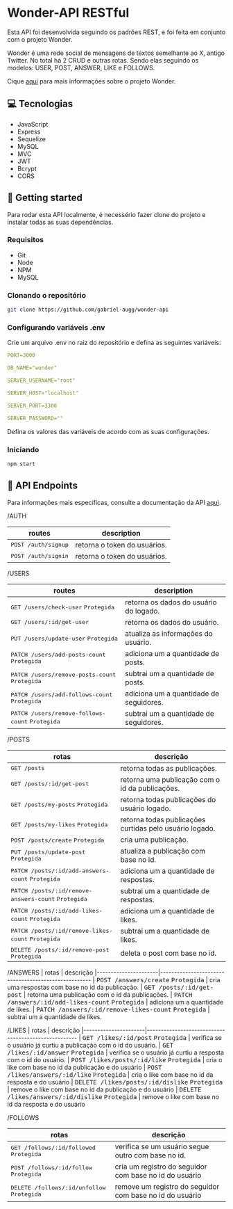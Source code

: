 # Wonder-API RESTful

Esta API foi desenvolvida seguindo os padrões REST, e foi feita em conjunto com o projeto Wonder. 

Wonder é uma rede social de mensagens de textos semelhante ao X, antigo Twitter. No total há 2 CRUD e outras rotas. Sendo elas seguindo os modelos: USER, POST, ANSWER, LIKE e FOLLOWS. 

Cique [aqui](https://github.com/gabriel-augg/wonder) para mais informações sobre o projeto Wonder.

## 💻 Tecnologias

- JavaScript
- Express
- Sequelize
- MySQL
- MVC
- JWT
- Bcrypt
- CORS

## 🚀 Getting started

Para rodar esta API localmente, é necessério fazer clone do projeto e instalar todas as suas dependências.

### Requisitos

- Git
- Node
- NPM
- MySQL

### Clonando o repositório

```bash
git clone https://github.com/gabriel-augg/wonder-api
```

### Configurando variáveis .env

Crie um arquivo .env no raiz  do repositório e defina as seguintes variáveis:

```yaml
PORT=3000

DB_NAME="wonder"

SERVER_USERNAME="root"

SERVER_HOST="localhost"

SERVER_PORT=3306

SERVER_PASSWORD=""
```

Defina os valores das variáveis de acordo com as suas configurações.

### Iniciando

```bash
npm start
```



## 📍 API Endpoints​

Para informações mais especificas, consulte a documentação da API [aqui](https://documenter.getpostman.com/view/33182163/2sA3BkcDYP).

/AUTH

| routes               | description
|----------------------|-----------------------------------------------------
| <kbd>POST /auth/signup</kbd>     | retorna o token do usuários.
| <kbd>POST /auth/signin</kbd>     | retorna o token do usuários.

/USERS

| routes               | description
|----------------------|-----------------------------------------------------
| <kbd>GET /users/check-user</kbd> <kbd>Protegida</kbd>    | retorna os dados do usuário do logado.
| <kbd>GET /users/:id/get-user</kbd>     | retorna os dados do usuário.
| <kbd>PUT /users/update-user</kbd> <kbd>Protegida</kbd>     | atualiza as informações do usuário.
| <kbd>PATCH /users/add-posts-count</kbd> <kbd>Protegida</kbd>     | adiciona um a quantidade de posts.
| <kbd>PATCH /users/remove-posts-count</kbd> <kbd>Protegida</kbd>      | subtrai um a quantidade de posts.
| <kbd>PATCH /users/add-follows-count</kbd>  <kbd>Protegida</kbd>     | adiciona um a quantidade de seguidores.
| <kbd>PATCH /users/remove-follows-count</kbd> <kbd>Protegida</kbd>      | subtrai um a quantidade de seguidores.

/POSTS

| rotas               | descrição
|----------------------|-----------------------------------------------------
| <kbd>GET /posts</kbd>    | retorna todas as publicações.
| <kbd>GET /posts/:id/get-post</kbd>   | retorna uma publicação com o id da publicações.
| <kbd>GET /posts/my-posts</kbd> <kbd>Protegida</kbd>    | retorna todas publicações do usuário logado.
| <kbd>GET /posts/my-likes</kbd> <kbd>Protegida</kbd>    | retorna todas publicações curtidas pelo usuário logado.
| <kbd>POST /posts/create</kbd> <kbd>Protegida</kbd>    | cria uma publicação.
| <kbd>PUT /posts/update-post</kbd> <kbd>Protegida</kbd>    | atualiza a publicação com base no id.
| <kbd>PATCH /posts/:id/add-answers-count</kbd> <kbd>Protegida</kbd>    | adiciona um a quantidade de respostas.
| <kbd>PATCH /posts/:id/remove-answers-count</kbd> <kbd>Protegida</kbd>    | subtrai um a quantidade de respostas.
| <kbd>PATCH /posts/:id/add-likes-count</kbd> <kbd>Protegida</kbd>    | adiciona um a quantidade de likes.
| <kbd>PATCH /posts/:id/remove-likes-count</kbd> <kbd>Protegida</kbd>    | subtrai um a quantidade de likes.
| <kbd>DELETE /posts/:id/remove-post</kbd> <kbd>Protegida</kbd>    | deleta o post com base no id.

/ANSWERS
| rotas               | descrição
|----------------------|-----------------------------------------------------
| <kbd>POST /answers/create</kbd>  <kbd>Protegida</kbd>  | cria uma respostas com base no id da publicação.
| <kbd>GET /posts/:id/get-post</kbd>   | retorna uma publicação com o id da publicações.
| <kbd>PATCH /answers/:id/add-likes-count</kbd> <kbd>Protegida</kbd>    | adiciona um a quantidade de likes.
| <kbd>PATCH /answers/:id/remove-likes-count</kbd> <kbd>Protegida</kbd>    | subtrai um a quantidade de likes.

/LIKES
| rotas               | descrição
|----------------------|-----------------------------------------------------
| <kbd>GET /likes/:id/post</kbd>  <kbd>Protegida</kbd>  | verifica se o usuário já curtiu a publicação com o id do usuário.
| <kbd>GET /likes/:id/answer</kbd>  <kbd>Protegida</kbd>  | verifica se o usuário já curtiu a resposta com o id do usuário.
| <kbd>POST /likes/posts/:id/like</kbd>  <kbd>Protegida</kbd> | cria o like com base no id da publicação e do usuário
| <kbd>POST /likes/answers/:id/like</kbd>  <kbd>Protegida</kbd> | cria o like com base no id da resposta e do usuário
| <kbd>DELETE /likes/posts/:id/dislike</kbd>  <kbd>Protegida</kbd> | remove o like com base no id da publicação e do usuário
| <kbd>DELETE /likes/answers/:id/dislike</kbd>  <kbd>Protegida</kbd> | remove o like com base no id da resposta e do usuário

/FOLLOWS

| rotas               | descrição
|----------------------|-----------------------------------------------------
| <kbd>GET /follows/:id/followed</kbd>  <kbd>Protegida</kbd>  | verifica se um usuário segue outro com base no id.
| <kbd>POST /follows/:id/follow</kbd>  <kbd>Protegida</kbd> | cria um registro do seguidor com base no id do usuário
| <kbd>DELETE /follows/:id/unfollow</kbd>  <kbd>Protegida</kbd> | remove um registro do seguidor com base no id do usuário









